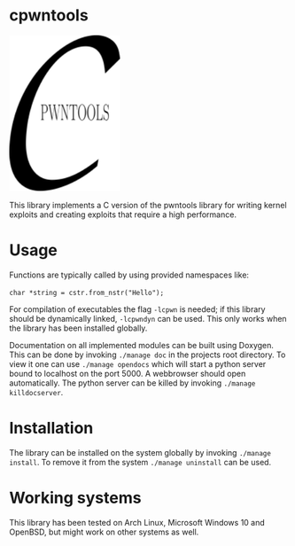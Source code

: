 # cpwntools
<img src="cpwnlogo.png" alt="drawing" width="200" heigt="200"/>

This library implements a C version of the pwntools library for writing kernel exploits and
creating exploits that require a high performance.

# Usage

Functions are typically called by using provided namespaces like:

`char *string = cstr.from_nstr("Hello");`

For compilation of executables the flag `-lcpwn` is needed; if this library should be dynamically
linked, `-lcpwndyn` can be used. This only works when the library has been installed globally.

Documentation on all implemented modules can be built using Doxygen. 
This can be done by invoking `./manage doc` in the projects root directory.
To view it one can use `./manage opendocs` which will start a python server bound to localhost on the port 5000. A webbrowser should open automatically.
The python server can be killed by invoking `./manage killdocserver`.

# Installation
The library can be installed on the system globally by invoking `./manage install`.
To remove it from the system `./manage uninstall` can be used.

# Working systems
This library has been tested on Arch Linux, Microsoft Windows 10 and OpenBSD, but might work on other
systems as well.

